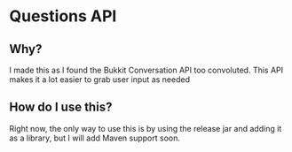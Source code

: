 <h1>Questions API</h1>


<h2>Why?</h2>
<article>I made this as I found the Bukkit Conversation API too convoluted. This API makes it a lot easier to grab user input as needed</article>


<h2>How do I use this?</h2>
<article>Right now, the only way to use this is by using the release jar and adding it as a library, but I will add Maven support soon.</article>
